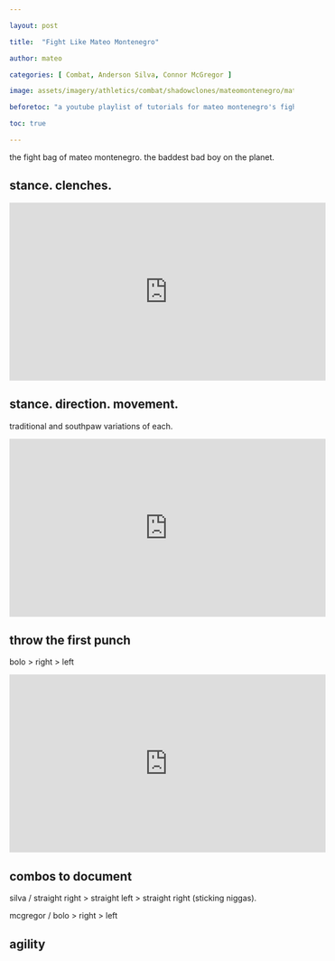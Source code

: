 ```yaml
---

layout: post

title:  "Fight Like Mateo Montenegro"

author: mateo

categories: [ Combat, Anderson Silva, Connor McGregor ]

image: assets/imagery/athletics/combat/shadowclones/mateomontenegro/mateomontenegro.jpg

beforetoc: "a youtube playlist of tutorials for mateo montenegro's fight style"

toc: true

---
```


the fight bag of mateo montenegro. the baddest bad boy on the planet.

## stance. clenches.

<iframe width="560" height="315" src="https://www.youtube.com/embed/QwmLtwZQQqc?si=5OPjyBFHKaBx6TZp" title="YouTube video player" frameborder="0" allow="accelerometer; autoplay; clipboard-write; encrypted-media; gyroscope; picture-in-picture; web-share" referrerpolicy="strict-origin-when-cross-origin" allowfullscreen></iframe>

## stance. direction. movement.

traditional and southpaw variations of each.

<iframe width="560" height="315" src="https://www.youtube.com/embed/ayoGuLg1kXo?si=l79pjW2k8s-QLPRp" title="YouTube video player" frameborder="0" allow="accelerometer; autoplay; clipboard-write; encrypted-media; gyroscope; picture-in-picture; web-share" referrerpolicy="strict-origin-when-cross-origin" allowfullscreen></iframe>

## throw the first punch

bolo > right > left

<iframe width="560" height="315" src="https://www.youtube.com/embed/0mYyUHGBHxY?si=gzsQyoFdtYkC-IJG" title="YouTube video player" frameborder="0" allow="accelerometer; autoplay; clipboard-write; encrypted-media; gyroscope; picture-in-picture; web-share" referrerpolicy="strict-origin-when-cross-origin" allowfullscreen></iframe>

## combos to document

silva / straight right > straight left > straight right (sticking niggas).

mcgregor / bolo > right > left

## agility
